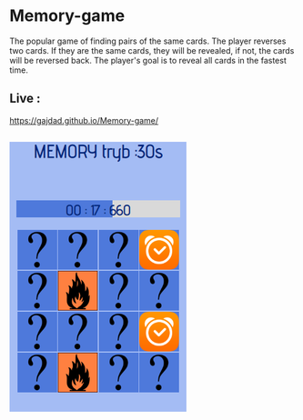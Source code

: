 # Memory-game

The popular game of finding pairs of the same cards. The player reverses two cards.
If they are the same cards, they will be revealed, if not, the cards will be reversed back.
The player's goal is to reveal all cards in the fastest time.

## Live : 
https://gajdad.github.io/Memory-game/

## 
![README screenshot](https://github.com/GajdaD/Memory-game/blob/master/img/rm_img.PNG)